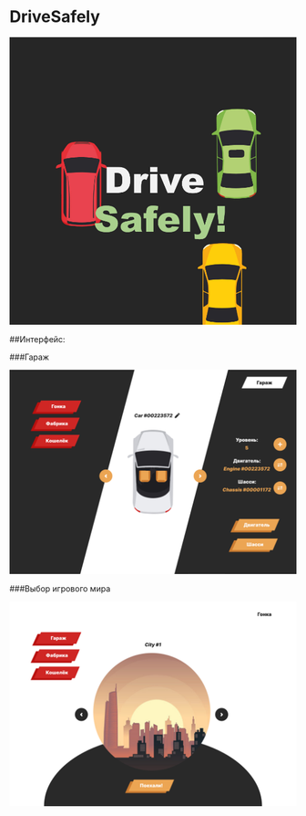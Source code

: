 # DriveSafely

<img src="https://github.com/loud1y/DriveSafely/blob/main/ds.jpg" width="600"/>


##Интерфейс:

###Гараж

<img src="https://github.com/loud1y/DriveSafely/blob/main/CarView.png" width="600"/>


###Выбор игрового мира

<img src="https://github.com/loud1y/DriveSafely/blob/main/WorldView.png" width="600"/>
